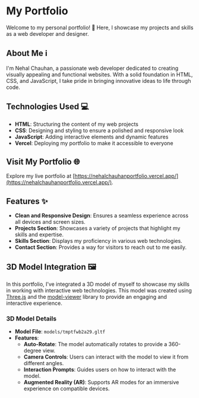 # My Portfolio

Welcome to my personal portfolio! 🚀 Here, I showcase my projects and skills as a web developer and designer.

## About Me ℹ️

I'm Nehal Chauhan, a passionate web developer dedicated to creating visually appealing and functional websites. With a solid foundation in HTML, CSS, and JavaScript, I take pride in bringing innovative ideas to life through code.

## Technologies Used 💻

- **HTML**: Structuring the content of my web projects
- **CSS**: Designing and styling to ensure a polished and responsive look
- **JavaScript**: Adding interactive elements and dynamic features
- **Vercel**: Deploying my portfolio to make it accessible to everyone

## Visit My Portfolio 🌐

Explore my live portfolio at [https://nehalchauhanportfolio.vercel.app/](https://nehalchauhanportfolio.vercel.app/). 

## Features ✨

- **Clean and Responsive Design**: Ensures a seamless experience across all devices and screen sizes.
- **Projects Section**: Showcases a variety of projects that highlight my skills and expertise.
- **Skills Section**: Displays my proficiency in various web technologies.
- **Contact Section**: Provides a way for visitors to reach out to me easily.

## 3D Model Integration 🖼️

In this portfolio, I’ve integrated a 3D model of myself to showcase my skills in working with interactive web technologies. This model was created using [Three.js](https://threejs.org/) and the [model-viewer](https://modelviewer.dev/) library to provide an engaging and interactive experience.

### 3D Model Details

- **Model File**: `models/tmptfwb2a29.gltf`
- **Features**:
  - **Auto-Rotate**: The model automatically rotates to provide a 360-degree view.
  - **Camera Controls**: Users can interact with the model to view it from different angles.
  - **Interaction Prompts**: Guides users on how to interact with the model.
  - **Augmented Reality (AR)**: Supports AR modes for an immersive experience on compatible devices.
